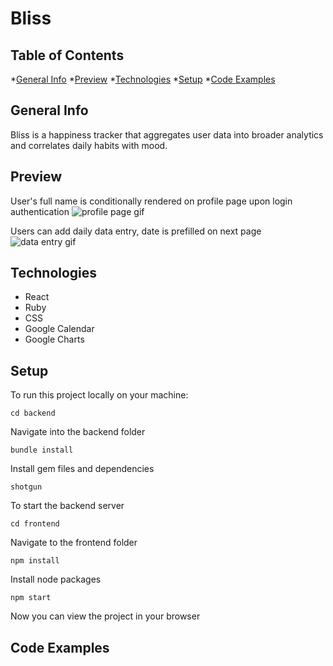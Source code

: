 # Bliss


## Table of Contents

*[General Info](#general-info)
*[Preview](#preview)
*[Technologies](#technologies)
*[Setup](#setup)
*[Code Examples](#code-examples)

## General Info

Bliss is a happiness tracker that aggregates user data into broader analytics and correlates daily habits with mood.


## Preview

User's full name is conditionally rendered on profile page upon login authentication
![profile page gif](https://media.giphy.com/media/vHX5qSLVO4nvmIvoMC/giphy.gif)

Users can add daily data entry, date is prefilled on next page
![data entry gif](https://media.giphy.com/media/0sqFHdEUGgFohRBkqy/giphy.gif)

## Technologies 
* React
* Ruby 
* CSS
* Google Calendar
* Google Charts

## Setup

 To run this project locally on your machine:

`cd backend`

Navigate into the backend folder

`bundle install`

Install gem files and dependencies

`shotgun`

To start the backend server

`cd frontend`

Navigate to the frontend folder

`npm install`

Install node packages

`npm start`

Now you can view the project in your browser

## Code Examples

